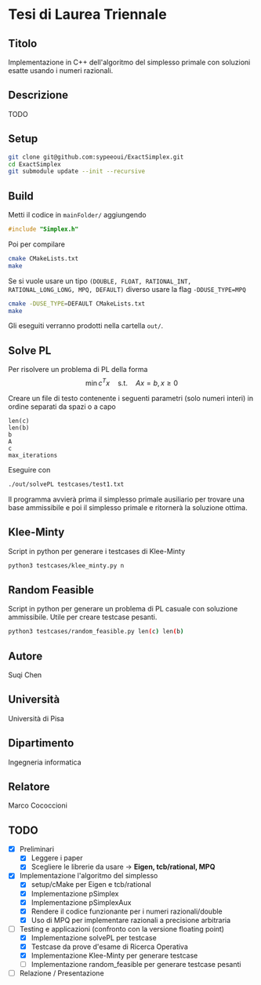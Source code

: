 # Tesi di Laurea Triennale

## Titolo

Implementazione in C++ dell'algoritmo del simplesso primale con soluzioni esatte usando i numeri razionali.

## Descrizione

TODO

## Setup

```bash
git clone git@github.com:sypeeoui/ExactSimplex.git
cd ExactSimplex
git submodule update --init --recursive
```

## Build

Metti il codice in `mainFolder/`
aggiungendo
```c++
#include "Simplex.h"
```

Poi per compilare
```bash
cmake CMakeLists.txt
make
```

Se si vuole usare un tipo `(DOUBLE, FLOAT, RATIONAL_INT, RATIONAL_LONG_LONG, MPQ, DEFAULT)` diverso usare la flag `-DDUSE_TYPE=MPQ`
```bash
cmake -DUSE_TYPE=DEFAULT CMakeLists.txt
make
```
Gli eseguiti verranno prodotti nella cartella `out/`.

## Solve PL

Per risolvere un problema di PL della forma
$$ \min c^T x \quad \text{s.t.} \quad Ax = b, x \geq 0 $$

Creare un file di testo contenente i seguenti parametri (solo numeri interi) in ordine separati da spazi o a capo
```
len(c)
len(b)
b
A
c
max_iterations
```

Eseguire con 
```bash
./out/solvePL testcases/test1.txt
```
Il programma avvierà prima il simplesso primale ausiliario per trovare una base ammissibile e poi il simplesso primale e ritornerà la soluzione ottima.

## Klee-Minty

Script in python per generare i testcases di Klee-Minty
```bash
python3 testcases/klee_minty.py n
```

## Random Feasible

Script in python per generare un problema di PL casuale con soluzione ammissibile. Utile per creare testcase pesanti.
```bash
python3 testcases/random_feasible.py len(c) len(b)
```

## Autore

Suqi Chen

## Università

Università di Pisa

## Dipartimento

Ingegneria informatica

## Relatore

Marco Cococcioni

## TODO

- [X] Preliminari
  - [X] Leggere i paper
  - [X] Scegliere le librerie da usare -> **Eigen, tcb/rational, MPQ**
- [X] Implementazione l'algoritmo del simplesso
  - [X] setup/cMake per Eigen e tcb/rational
  - [X] Implementazione pSimplex
  - [X] Implementazione pSimplexAux
  - [X] Rendere il codice funzionante per i numeri razionali/double
  - [X] Uso di MPQ per implementare razionali a precisione arbitraria
- [ ] Testing e applicazioni (confronto con la versione floating point)
  - [X] Implementazione solvePL per testcase
  - [X] Testcase da prove d'esame di Ricerca Operativa
  - [X] Implementazione Klee-Minty per generare testcase
  - [ ] Implementazione random_feasible per generare testcase pesanti

- [ ] Relazione / Presentazione
